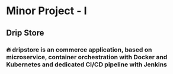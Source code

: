 # Minor Project - I

## Drip Store

### 🔥 dripstore is an commerce application, based on microservice, container orchestration with Docker and Kubernetes and dedicated CI/CD pipeline with Jenkins
